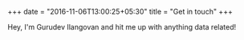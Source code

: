 +++
date = "2016-11-06T13:00:25+05:30"
title = "Get in touch"
+++

Hey, I'm Gurudev Ilangovan and hit me up with anything data related!
